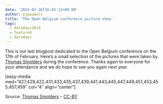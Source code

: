```yaml
---
date: '2014-02-26T16:45:12+00:00'
author: pjpauwels
title: 'The Open Belgium conference picture show'
tags:
  - datadays2014
  - featured
  - datadays
---
```


This is our last blogpost dedicated to the Open Belgium conference on the 17th of February. Here’s a small selection of the pictures that were taken by [Thomas Smolders](http://ljosmyndun.tumblr.com/) during the conference. Thanks again to everyone for your attendance and we do hope to see you again next year.

\[easy-media med=”427,429,422,431,433,435,437,439,441,443,445,447,449,451,453,455,457,459″ col=”4″ align=”center”\]

Source: [Thomas Smolders](http://ljosmyndun.tumblr.com/) – [CC-BY](http://creativecommons.org/licenses/by/3.0/)
